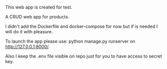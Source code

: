 This web app is created for test.

A CRUD web app for products.

I didn't add the Dockerfile and docker-compose for now but if is needed I will do it with pleasure.

To launch the app please use: python manage.py runserver on  http://127.0.0.1:8000/.

Also I keep the .env file visible on repo just for you to have access to secret key.
